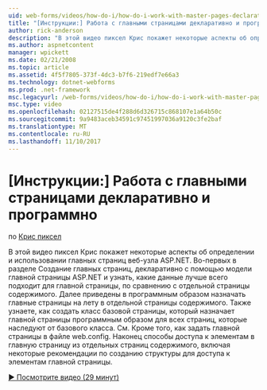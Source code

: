 ```yaml
---
uid: web-forms/videos/how-do-i/how-do-i-work-with-master-pages-declaratively-and-programmatically
title: "[Инструкции:] Работа с главными страницами декларативно и программно | Документы Microsoft"
author: rick-anderson
description: "В этой видео пиксел Крис покажет некоторые аспекты об определении и использовании главных страниц веб-узла ASP.NET. Во-первых в разделе Создание главных страниц declarati..."
ms.author: aspnetcontent
manager: wpickett
ms.date: 02/21/2008
ms.topic: article
ms.assetid: 4f5f7805-373f-4dc3-b7f6-219edf7e66a3
ms.technology: dotnet-webforms
ms.prod: .net-framework
msc.legacyurl: /web-forms/videos/how-do-i/how-do-i-work-with-master-pages-declaratively-and-programmatically
msc.type: video
ms.openlocfilehash: 02127515de4f288d6d326715c868107e1a64b50c
ms.sourcegitcommit: 9a9483aceb34591c97451997036a9120c3fe2baf
ms.translationtype: MT
ms.contentlocale: ru-RU
ms.lasthandoff: 11/10/2017
---
```

<a name="how-do-i-work-with-master-pages-declaratively-and-programmatically"></a>[Инструкции:] Работа с главными страницами декларативно и программно
====================
по [Крис пиксел](https://twitter.com/chrispels)

В этой видео пиксел Крис покажет некоторые аспекты об определении и использовании главных страниц веб-узла ASP.NET. Во-первых в разделе Создание главных страниц, декларативно с помощью модели главной страницы ASP.NET и узнать, какие данные лучше всего подходит для главной страницы, по сравнению с отдельной страницы содержимого. Далее приведены в программным образом назначать главные страницы на лету в отдельной страницы содержимого. Также узнаете, как создать класс базовой страницы, который назначает главной страницы программным образом для всех страниц, которые наследуют от базового класса. См. Кроме того, как задать главной страницы в файле web.config. Наконец способы доступа к элементам в главную страницу из отдельных страниц содержимого, включая некоторые рекомендации по созданию структуры для доступа к элементам главной страницы.

[&#9654; Посмотрите видео (29 минут)](https://channel9.msdn.com/Blogs/ASP-NET-Site-Videos/how-do-i-work-with-master-pages-declaratively-and-programmatically)

